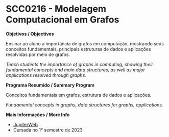 # SCC0216 - Modelagem Computacional em Grafos


**Objetivos / Objectives**

Ensinar ao aluno a importância de grafos em computação, mostrando seus conceitos fundamentais, principais estruturas de dados e aplicações resolvidas por meio de grafos.
 
_Teach students the importance of graphs in computing, showing their fundamental concepts and main data structures, as well as major applications resolved through graphs._


**Programa Resumido / Summary Program**

Conceitos fundamentais em grafos, estrutura de dados e aplicações.
 
_Fundamental concepts in graphs, data structures for graphs, applications._


**Mais Informações / More Info**

- [JupiterWeb](https://uspdigital.usp.br/jupiterweb/obterDisciplina?sgldis=SCC0216&codcur=55041&codhab=0)
- Cursada no 1° semestre de 2023

